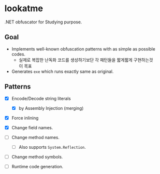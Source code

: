 lookatme
====

.NET obfuscator for Studying purpose.

Goal
----
* Implements well-known obfuscation patterns with as simple as possible codes.
  * 실제로 복잡한 난독화 코드를 생성하기보단 각 패턴들을 짧게짧게 구현하는것이 목표
* Generates `exe` which runs exactly same as original.

Patterns
----
* [x] Encode/Decode string literals
  * [x] by Assembly Injection (merging)
* [x] Force inlining
* [x] Change field names.
* [ ] Change method names.
  * [ ] Also supports `System.Reflection`.
* [ ] Change method symbols.
* [ ] Runtime code generation.

